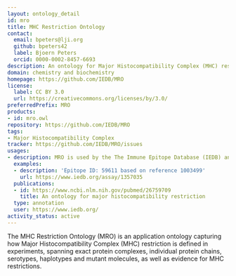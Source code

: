 ```yaml
---
layout: ontology_detail
id: mro
title: MHC Restriction Ontology
contact:
  email: bpeters@lji.org
  github: bpeters42
  label: Bjoern Peters
  orcid: 0000-0002-8457-6693
description: An ontology for Major Histocompatibility Complex (MHC) restriction in experiments
domain: chemistry and biochemistry
homepage: https://github.com/IEDB/MRO
license:
  label: CC BY 3.0
  url: https://creativecommons.org/licenses/by/3.0/
preferredPrefix: MRO
products:
- id: mro.owl
repository: https://github.com/IEDB/MRO
tags:
- Major Histocompatibility Complex
tracker: https://github.com/IEDB/MRO/issues
usages:
- description: MRO is used by the The Immune Epitope Database (IEDB) annotations
  examples:
  - description: 'Epitope ID: 59611 based on reference 1003499'
    url: https://www.iedb.org/assay/1357035
  publications:
  - id: https://www.ncbi.nlm.nih.gov/pubmed/26759709
    title: An ontology for major histocompatibility restriction
  type: annotation
  user: https://www.iedb.org/
activity_status: active
---
```


The MHC Restriction Ontology (MRO) is an application ontology capturing how Major Histocompatibility Complex (MHC) restriction is defined in experiments, spanning exact protein complexes, individual protein chains, serotypes, haplotypes and mutant molecules, as well as evidence for MHC restrictions.
